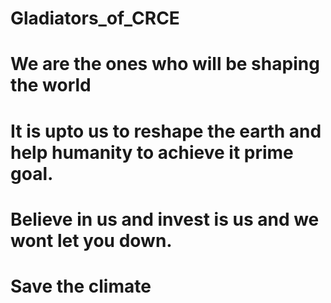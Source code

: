 # Gladiators_of_CRCE
# We are the ones who will be shaping the world
# It is upto us to reshape the earth and help humanity to achieve it prime goal.
# Believe in us and invest is us and we wont let you down.
# Save the climate
